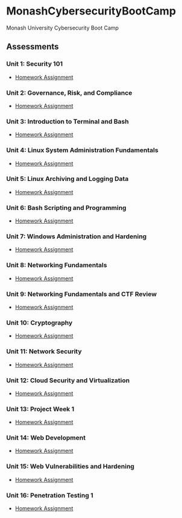 # MonashCybersecurityBootCamp
Monash University Cybersecurity Boot Camp
## Assessments
### Unit 1: Security 101
- [Homework Assignment](/01%20-%20Cybersecurity%20101/README.md)

### Unit 2: Governance, Risk, and Compliance
- [Homework Assignment](/02%20-%20GRC/README.md)

### Unit 3: Introduction to Terminal and Bash
- [Homework Assignment](/03%20-%20Terminal%20and%20Bash/README.md)

### Unit 4: Linux System Administration Fundamentals
- [Homework Assignment](/04%20-%20Linux%20SysAdmin%20Fundamentals/README.md)

### Unit 5: Linux Archiving and Logging Data
- [Homework Assignment](/05%20-%20Archiving%20and%20Logging%20Data/README.md)

### Unit 6: Bash Scripting and Programming
- [Homework Assignment](/06%20-%20Bash%20Scripting%20and%20Programming/README.md)

### Unit 7: Windows Administration and Hardening
- [Homework Assignment](/07%20-%20Windows%20Administration%20and%20Hardening/README.md)

### Unit 8: Networking Fundamentals
- [Homework Assignment](/08%20-%20Networking%20Fundamentals/README.md)

### Unit 9: Networking Fundamentals and CTF Review
- [Homework Assignment](/09%20-%20Networking%20Fundamentals%20II%20and%20CTF%20Review/README.md)

### Unit 10: Cryptography
- [Homework Assignment](/10%20-%20Cryptography/README.md)

### Unit 11: Network Security
- [Homework Assignment](/11%20-%20Network%20Security/README.md)

### Unit 12: Cloud Security and Virtualization
- [Homework Assignment](/12%20-%20Cloud%20Security/README.md)

### Unit 13: Project Week 1
- [Homework Assignment](/13%20-%20Project%201%20-%20Elastic%20Stack/README.md)

### Unit 14: Web Development
- [Homework Assignment](/14%20-%20Web%20Development/README.md)

### Unit 15: Web Vulnerabilities and Hardening
- [Homework Assignment](/15%20-%20Web%20Vulnerabilities%20and%20Hardening/README.md)

### Unit 16: Penetration Testing 1
- [Homework Assignment](/16%20-%20Penetration%20Testing)
<!--
### Unit 17: Penetration Testing 2
- [Homework Assignment](17 - Penetration Testing 2)
<!--
### Unit 18: SIEMs
- [Homework Assignment](18 - SIEMs)
<!--
### Unit 19: SIEMs 2
- [Homework Assignment](19 - SIEMs 2)
<!--
### Unit 20: Project Week 2
- [~~Day 1-3~~](20 - Red vs. Blue Project)
<!--
### Unit 21: Digital Forensics
- [Homework Assignment](21 - Digital Forensics)
<!--
### Unit 22: Certification Prep
- [Homework Assignment](22 - Certification Prep)
<!--
### Unit 23: Career Prep
- [Homework Assignment](23 - Career Prep)
>
